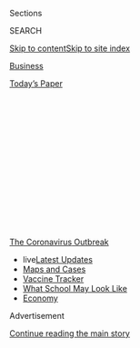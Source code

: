 <div id="app">

<div>

<div>

<div>

<div class="NYTAppHideMasthead css-1q2w90k e1suatyy0">

<div class="section css-ui9rw0 e1suatyy2">

<div class="css-eph4ug er09x8g0">

<div class="css-6n7j50">

</div>

<span class="css-1dv1kvn">Sections</span>

<div class="css-10488qs">

<span class="css-1dv1kvn">SEARCH</span>

</div>

[Skip to content](#site-content)[Skip to site
index](#site-index)

</div>

<div id="masthead-section-label" class="css-1wr3we4 eaxe0e00">

[Business](https://www.nytimes3xbfgragh.onion/section/business)

</div>

<div class="css-10698na e1huz5gh0">

</div>

</div>

<div id="masthead-bar-one" class="section hasLinks css-15hmgas e1csuq9d3">

<div class="css-uqyvli e1csuq9d0">

</div>

<div class="css-1uqjmks e1csuq9d1">

</div>

<div class="css-9e9ivx">

[](https://myaccount.nytimes3xbfgragh.onion/auth/login?response_type=cookie&client_id=vi)

</div>

<div class="css-1bvtpon e1csuq9d2">

[Today’s
Paper](https://www.nytimes3xbfgragh.onion/section/todayspaper)

</div>

</div>

</div>

</div>

<div data-aria-hidden="false">

<div id="site-content" data-role="main">

<div>

<div class="css-1aor85t" style="opacity:0.000000001;z-index:-1;visibility:hidden">

<div class="css-1hqnpie">

<div class="css-epjblv">

<span class="css-17xtcya">[Business](/section/business)</span><span class="css-x15j1o">|</span><span class="css-fwqvlz">‘Hey,
You Free on Friday for a Meeting and a Bank
Heist?’</span>

</div>

<div class="css-k008qs">

<div class="css-1iwv8en">

<span class="css-18z7m18"></span>

<div>

</div>

</div>

<span class="css-1n6z4y">https://nyti.ms/2ECKwQC</span>

<div class="css-1705lsu">

<div class="css-4xjgmj">

<div class="css-4skfbu" data-role="toolbar" data-aria-label="Social Media Share buttons, Save button, and Comments Panel with current comment count" data-testid="share-tools">

  - 
  - 
  - 
  - 
    
    <div class="css-6n7j50">
    
    </div>

  - 
  - 

</div>

</div>

</div>

</div>

</div>

</div>

<div id="NYT_TOP_BANNER_REGION" class="css-13pd83m">

<div>

<div id="styln-prism-menu-1592847958612" class="section interactive-content interactive-size-medium css-1edisqu">

<div class="css-17ih8de interactive-body">

<div id="scroll-container" class="css-1gj85ro">

[<span class="styln-title-wrap"><span class="css-1pje3qr">The
Coronavirus</span><span class="css-1pje3qr">
Outbreak</span></span>](https://www.nytimes3xbfgragh.onion/news-event/coronavirus?action=click&pgtype=Article&state=default&region=TOP_BANNER&context=storylines_menu)

  - <span class="css-kqxiym" data-emphasize="true">live</span>[Latest
    Updates](https://www.nytimes3xbfgragh.onion/2020/08/01/world/coronavirus-covid-19.html?action=click&pgtype=Article&state=default&region=TOP_BANNER&context=storylines_menu)
  - [Maps and
    Cases](https://www.nytimes3xbfgragh.onion/interactive/2020/us/coronavirus-us-cases.html?action=click&pgtype=Article&state=default&region=TOP_BANNER&context=storylines_menu)
  - [Vaccine
    Tracker](https://www.nytimes3xbfgragh.onion/interactive/2020/science/coronavirus-vaccine-tracker.html?action=click&pgtype=Article&state=default&region=TOP_BANNER&context=storylines_menu)
  - [What School May Look
    Like](https://www.nytimes3xbfgragh.onion/interactive/2020/07/29/us/schools-reopening-coronavirus.html?action=click&pgtype=Article&state=default&region=TOP_BANNER&context=storylines_menu)
  - [Economy](https://www.nytimes3xbfgragh.onion/live/2020/07/31/business/stock-market-today-coronavirus?action=click&pgtype=Article&state=default&region=TOP_BANNER&context=storylines_menu)

</div>

</div>

</div>

</div>

</div>

<div id="top-wrapper" class="css-1sy8kpn">

<div id="top-slug" class="css-l9onyx">

Advertisement

</div>

[Continue reading the main
story](#after-top)

<div class="ad top-wrapper" style="text-align:center;height:100%;display:block;min-height:250px">

<div id="top" class="place-ad" data-position="top" data-size-key="top">

</div>

</div>

<div id="after-top">

</div>

</div>

<div>

<div id="sponsor-wrapper" class="css-1hyfx7x">

<div id="sponsor-slug" class="css-19vbshk">

Supported by

</div>

[Continue reading the main
story](#after-sponsor)

<div id="sponsor" class="ad sponsor-wrapper" style="text-align:center;height:100%;display:block">

</div>

<div id="after-sponsor">

</div>

</div>

<div class="css-186x18t">

<span class="css-10ej3is ezdmqqa0">The Great Read</span>

</div>

<div class="css-ls6wgr ehdk2mb0">

# ‘Hey, You Free on Friday for a Meeting and a Bank Heist?’

</div>

Eager for an alternative to Zoom, executives are getting together in
video games, to bond, brainstorm or rampage.

![<span class="css-16f3y1r e13ogyst0">Lewis Smithingham, an advertising
executive, playing Grand Theft Auto with a client. He has been meeting
in video games to break up the monotony of virtual calls during the
pandemic.</span>](https://static01.graylady3jvrrxbe.onion/images/2020/07/31/autossell/31videogame-meetings-vid-still/31videogame-meetings-vid-still-videoSixteenByNineJumbo1600-v2.jpg)

<div class="css-18e8msd">

<div class="css-vp77d3 epjyd6m0">

<div class="css-1baulvz">

By [<span class="css-1baulvz last-byline" itemprop="name">David
Segal</span>](https://www.nytimes3xbfgragh.onion/by/david-segal)

</div>

</div>

  - 
    
    <div class="css-ld3wwf e16638kd2">
    
    July 31,
    2020
    
    </div>

  - 
    
    <div class="css-4xjgmj">
    
    <div class="css-d8bdto" data-role="toolbar" data-aria-label="Social Media Share buttons, Save button, and Comments Panel with current comment count" data-testid="share-tools">
    
      - 
      - 
      - 
      - 
        
        <div class="css-6n7j50">
        
        </div>
    
      - 
      - 
    
    </div>
    
    </div>

</div>

</div>

<div class="section meteredContent css-1r7ky0e" name="articleBody" itemprop="articleBody">

<div class="css-1fanzo5 StoryBodyCompanionColumn">

<div class="css-53u6y8">

The ask-nice approach had not worked. Lewis Smithingham, an advertising
executive in Brooklyn, was trying to land a virtual meeting with an
analyst at an investment management firm, who he hoped would be both a
source of potential clients and information. Dates were agreed to and
then postponed, rescheduled and rescheduled again. So Mr. Smithingham
had an idea. He would end the brush-offs by emailing a cheeky
invitation:

“Let’s go rob a bank in [Grand Theft
Auto](https://www.nytimes3xbfgragh.onion/2013/09/17/arts/video-games/grand-theft-auto-v-is-a-return-to-the-comedy-of-violence.html).”

Soon, Mr. Smithingham and the analyst were tearing around a fictional
version of Los Angeles, submachine guns in hand, in one of the world’s
most popular and raucous multiplayer video games. The analyst lacked the
skills for a bank heist, but the two did some carjacking, ran over some
unlucky pedestrians, eluded some cops, drove off a cliff and died a few
times.

“He isn’t a great gamer, so I had to sort of be the point person for all
of the shooting,” said Mr. Smithingham, a director at MediaMonks, which
is based in the Netherlands. “But now we text each other regularly, and
when I get on a call with this guy, I’ll be like, ‘You remember that
time we ran from the cops and crashed into a highway divider?’”

With [Zoom call
fatigue](https://www.nytimes3xbfgragh.onion/2020/05/20/smarter-living/coronavirus-zoom-facetime-fatigue.html)
setting in and boozy lunches out of the question during [the coronavirus
pandemic](https://www.nytimes3xbfgragh.onion/news-event/coronavirus),
housebound executives are finding new ways to meet and bond in video
games. The goal is to break up a day that is crammed with get-togethers
that generally look, sound and feel identical. And for people like Mr.
Smithingham, an outing in virtual space is a chance to form memories
with people he has never met, which is a crucial part of developing
relationships, business and otherwise.

</div>

</div>

<div class="css-1fanzo5 StoryBodyCompanionColumn">

<div class="css-53u6y8">

“It’s my golf,” he said. Unlike golf, video games come with social
distancing built in. It is back slapping without the slapping or the
back, ideal during a pandemic.

</div>

</div>

<div class="css-79elbk" data-testid="photoviewer-wrapper">

<div class="css-z3e15g" data-testid="photoviewer-wrapper-hidden">

</div>

<div class="css-1a48zt4 ehw59r15" data-testid="photoviewer-children">

![<span class="css-16f3y1r e13ogyst0" data-aria-hidden="true">“It’s my
golf,” Mr. Smithingham said of virtual outings. They are a chance to
form memories with people he has not met, a crucial part of developing
business
relationships.</span><span class="css-cnj6d5 e1z0qqy90" itemprop="copyrightHolder"><span class="css-1ly73wi e1tej78p0">Credit...</span><span>Benjamin
Norman for The New York
Times</span></span>](https://static01.graylady3jvrrxbe.onion/images/2020/08/02/business/00VideoGameMeetings-02/merlin_174635346_ceafb81d-6f36-4c83-b078-e16499b2116d-articleLarge.jpg?quality=75&auto=webp&disable=upscale)

</div>

</div>

<div class="css-1fanzo5 StoryBodyCompanionColumn">

<div class="css-53u6y8">

Nobody knows how many executives are meeting in video games, including
game publishers, but examples are popping up on Twitter and other social
media platforms. In May, an author and artist in Britain named [Viviane
Schwarz wrote a series of
tweets](https://twitter.com/vivschwarz/status/1261575801008504832) about
meetings she was holding with an editorial team on Red Dead Redemption
2, a Western-themed game set in the American frontier of 1899. The
setting has upsides, she explained, including the mountain wilderness
landscapes and a campfire the team can sit around while wolves howl in
the night.

But there are complications. A posse might interrupt, looking for a
gunfight, and a character named JB Cripps often hovers around playing
the mouth harp. For some reason, he cannot be shot dead. Then there are
the technical glitches.

“Sometimes the meeting table doesn’t exist for everyone, and sitting on
the ground is the same button as attempting to strangle the nearest
person,” [Ms. Schwarz
tweeted](https://twitter.com/vivschwarz/status/1261577497105358848) in
May. “[Still beats
zoom.](https://www.nytimes3xbfgragh.onion/2020/06/29/business/zoom-shirt.html)”

The idea of holding business meetings in a virtual world enjoyed a
certain vogue about a decade ago. More than 1,400 organizations had a
presence on [Second Life, an online
realm](https://www.nytimes3xbfgragh.onion/2006/10/19/technology/19virtual.html)with
everything an avatar would need, including auditoriums and beer. There
are still plenty of businesses, nonprofit organizations and universities
operating in Second Life, says Ebbe Altberg, the chief executive of
Linden Lab, the San Francisco-based creator of the world. But hundreds
of companies have left, including IBM, Coca-Cola and Reuters, which had
a [Second Life
bureau](https://www.nytimes3xbfgragh.onion/2006/10/16/technology/16reuters.html).

</div>

</div>

![<span class="css-16f3y1r e13ogyst0">The avatar of Mr. Smithingham at a
virtual cafe with a client in Animal Crossing: New Horizons. He gave her
the gift of fish bait — highly prized in the game — during a
get-together.</span><span class="css-cch8ym"><span class="css-1dv1kvn">Credit</span></span>](https://static01.graylady3jvrrxbe.onion/images/2020/07/29/autossell/29videogamemeetings-vid-still/29videogamemeetings-vid-still-videoSixteenByNineJumbo1600.jpg)

<div class="css-1fanzo5 StoryBodyCompanionColumn">

<div class="css-53u6y8">

Today’s in-game pioneers have scaled-back ambitions. Erik Heisholt, the
founder of Heisholt Inc., a marketing firm in Oslo, was simply looking
for a novel setting when, in 2016, he built an office in
Minecraft.

<div id="NYT_MAIN_CONTENT_1_REGION" class="css-9tf9ac">

<div>

<div id="styln-covid-updates-markets" class="section interactive-content interactive-size-medium css-1ftcdic">

<div class="css-17ih8de interactive-body">

<div id="styln-briefing-block">

<div class="briefing-block-header-section">

# [Latest Updates: Economy](https://www.nytimes3xbfgragh.onion/live/2020/07/31/business/stock-market-today-coronavirus?action=click&pgtype=Article&state=default&region=MAIN_CONTENT_1&context=storylines_live_updates)

</div>

<div class="briefing-block-lb-items">

<div class="briefing-block-update-time">

[19h
ago](https://www.nytimes3xbfgragh.onion/live/2020/07/31/business/stock-market-today-coronavirus?action=click&pgtype=Article&state=default&region=MAIN_CONTENT_1&context=storylines_live_updates#kodaks-chief-executive-was-given-stock-options-then-the-share-price-spiked-1000-percent)

</div>

<div>

[Kodak’s chief executive was given stock options. Then the share price
spiked 1,000
percent.](https://www.nytimes3xbfgragh.onion/live/2020/07/31/business/stock-market-today-coronavirus?action=click&pgtype=Article&state=default&region=MAIN_CONTENT_1&context=storylines_live_updates#kodaks-chief-executive-was-given-stock-options-then-the-share-price-spiked-1000-percent)

</div>

<div class="briefing-block-update-time">

[22h
ago](https://www.nytimes3xbfgragh.onion/live/2020/07/31/business/stock-market-today-coronavirus?action=click&pgtype=Article&state=default&region=MAIN_CONTENT_1&context=storylines_live_updates#fitch-ratings-downgrades-its-outlook-on-us-debt)

</div>

<div>

[Fitch Ratings downgrades its outlook on U.S.
debt.](https://www.nytimes3xbfgragh.onion/live/2020/07/31/business/stock-market-today-coronavirus?action=click&pgtype=Article&state=default&region=MAIN_CONTENT_1&context=storylines_live_updates#fitch-ratings-downgrades-its-outlook-on-us-debt)

</div>

<div class="briefing-block-update-time">

[28h
ago](https://www.nytimes3xbfgragh.onion/live/2020/07/31/business/stock-market-today-coronavirus?action=click&pgtype=Article&state=default&region=MAIN_CONTENT_1&context=storylines_live_updates#us-sanctions-more-chinese-officials-over-human-rights-violations-as-tensions-flare)

</div>

<div>

[U.S. sanctions more Chinese officials over human rights violations as
tensions
flare](https://www.nytimes3xbfgragh.onion/live/2020/07/31/business/stock-market-today-coronavirus?action=click&pgtype=Article&state=default&region=MAIN_CONTENT_1&context=storylines_live_updates#us-sanctions-more-chinese-officials-over-human-rights-violations-as-tensions-flare)

</div>

</div>

<div class="briefing-block-footer">

<div class="briefing-block-footer-meta">

[See more
updates](https://www.nytimes3xbfgragh.onion/live/2020/07/31/business/stock-market-today-coronavirus?action=click&pgtype=Article&state=default&region=MAIN_CONTENT_1&context=storylines_live_updates)

</div>

<div class="briefing-block-briefinglinks">

<span>More live coverage:</span>
[Global](https://www.nytimes3xbfgragh.onion/2020/08/01/world/coronavirus-covid-19.html?action=click&pgtype=Article&state=default&region=MAIN_CONTENT_1&context=storylines_live_updates)

</div>

</div>

</div>

</div>

</div>

</div>

</div>

That office was deleted last year, because of inactivity, but as the
pandemic set in, he built a new one. In mid-July, he offered a tour of
the premises to this reporter, who had never before set [virtual foot in
Minecraft, a
game](https://www.nytimes3xbfgragh.onion/2016/04/17/magazine/the-minecraft-generation.html)
with more than 125 million monthly users. It was a memorably bizarre way
to spend 90 minutes.

“Hello and welcome to the office\!” Mr. Heisholt said. Actually, it was
the online avatar of his tech guru, Martin Bruras, and Mr. Heisholt was
not speaking aloud. Communication in Minecraft happens via text, which
adds to the sense that life here unfolds at half speed, at least for a
neophyte trying to figure out simple tasks, like how to walk through a
door. When Mr. Heisholt “spoke” it was via Mr. Bruras, who was
essentially taking dictation.

“Come inside before the monsters come,” Mr. Heisholt
wrote.

</div>

</div>

<div class="css-79elbk" data-testid="photoviewer-wrapper">

<div class="css-z3e15g" data-testid="photoviewer-wrapper-hidden">

</div>

<div class="css-1a48zt4 ehw59r15" data-testid="photoviewer-children">

<div class="css-1xdhyk6 erfvjey0">

<span class="css-1ly73wi e1tej78p0">Image</span>

<div class="css-zjzyr8">

<div data-testid="lazyimage-container" style="height:257.77777777777777px">

</div>

</div>

</div>

<span class="css-16f3y1r e13ogyst0" data-aria-hidden="true">Erik
Heisholt, the owner of a marketing firm in Oslo, said his Minecraft
office allowed for a different type of thinking compared with his
physical office. “We’re in a totally different mind-set in here,” he
said.</span><span class="css-cnj6d5 e1z0qqy90" itemprop="copyrightHolder"><span class="css-1ly73wi e1tej78p0">Credit...</span><span>Alejandro
Villanueva for The New York Times</span></span>

</div>

</div>

<div class="css-1fanzo5 StoryBodyCompanionColumn">

<div class="css-53u6y8">

Hold on. Monsters?

It turns out that when night falls in Minecraft, which happens three
times every hour, an assortment of deadly skeletons, witches and zombies
roam the world. Happily, like polite dinner guests, they do not barge
into buildings, so we were undisturbed once inside the office, other
than the sound of snarls coming from just beyond walls.

“How do you get any work done?” I typed.

“We can’t work if we get eaten and killed,” Mr. Heisholt wrote. “We sit
at our computers and discuss, just like in the real world.”

</div>

</div>

<div class="css-1fanzo5 StoryBodyCompanionColumn">

<div class="css-53u6y8">

The first Heisholt Inc. office in Minecraft was built four years ago,
soon after the company conceived the first concert in the game, for an
annual tech festival in Norway called the Gathering. The show was a
virtual and simultaneous version of a live performance by the electronic
duo AlunaGeorge. The motion of the musicians was mirrored, as closely as
possible, by the blocky, Lego-like characters that populate the game.
About 3,000 viewers were expected.

“More than 100,000 showed up, and it would have been six times more if
the servers had not crashed,” said Mr. Heisholt in an offline phone
interview. “A lot of the meetings about the concert and about the
promotional campaign for the concert took place in the game. We would
meet with gamers there, and they ended up putting up posters for the
show inside their buildings and houses in the game.”

Inspired by that experience, Heisholt Inc. built an office in Minecraft,
which Mr. Heisholt described as far posher than any the company could
afford in the real world. A [video of it shows what looks like
a](https://www.youtube.com/watch?v=oV0DIWfOSCU&feature=youtu.be) sleek,
seaside hotel in the Brutalist style, with several floors and swimming
pools, along with cows, sheep and a company dog named
Palecod.

</div>

</div>

<div class="css-79elbk" data-testid="photoviewer-wrapper">

<div class="css-z3e15g" data-testid="photoviewer-wrapper-hidden">

</div>

<div class="css-1a48zt4 ehw59r15" data-testid="photoviewer-children">

<div class="css-1xdhyk6 erfvjey0">

<span class="css-1ly73wi e1tej78p0">Image</span>

<div class="css-zjzyr8">

<div data-testid="lazyimage-container" style="height:241.66666666666663px">

</div>

</div>

</div>

<span class="css-16f3y1r e13ogyst0" data-aria-hidden="true">The avatar
of Mr. Heisholt’s tech guru, through whom he communicates while in
meetings at the Oslo-based company’s Minecraft
office.</span><span class="css-cnj6d5 e1z0qqy90" itemprop="copyrightHolder"><span class="css-1ly73wi e1tej78p0">Credit...</span><span>Erik
Heisholt</span></span>

</div>

</div>

<div class="css-1fanzo5 StoryBodyCompanionColumn">

<div class="css-53u6y8">

The staff members began to have regular meetings at the office, then
invited clients for business pitches and brainstorming. It was in the
game that the company conferred with representatives of the World
Wildlife Fund to discuss a campaign to save Norway’s wolves, which a
group of farmers wanted to start hunting. Heisholt Inc. [created a video
inside
Minecraft](https://www.facebookcorewwwi.onion/heisholtas/videos/1740098259647029/)
that showed a few dozen wolves in a concrete pen getting mowed down by
an unseen character with a crossbow.

“Wolves in Norway are listed as critically endangered” read a chyron
toward the end of the 50-second spot. Then Crossbow Guy shot the last
wolf. (The wolf fight in Norway is continuing.)

As the company grew, and brought in bigger clients, it stopped visiting
the Minecraft office, which is why it, and Palecod, vanished. The new
space looks like a starchitect’s take on an oversized sauna. There are a
lot of tiered, dark-wood benches, a bunch of torches on the wall and
pixelated artwork of Bruce Lee about to punch a giant hand. As daylight
broke during the tour, we walked to the second-floor balcony and gaped
at what looked like a verdant prairie with a lot of lakes. A gold
merchant idled outside with two llamas. The llamas bleated and stared up
at us.

</div>

</div>

<div class="css-1fanzo5 StoryBodyCompanionColumn">

<div class="css-53u6y8">

Minecraft is, in part, a “sandbox” game, which means you can choose to
do nothing at all, other than avoid death by monster. Before we visited
the office’s main conference room, Mr. Heisholt offered some lunch.

“I’ll just have to kill a chicken, be back in a second,” he wrote. The
meal looked like a plucked chicken carcass. Then he answered questions
about how this office held advantages over his physical one in Oslo.

“Having a brainstorm session here forces you to think,” he wrote,
holding what he later explained was a piece of rotten meat left by a
monster. “To think different. We’re in a totally different mind-set in
here. Especially if we talk to random players. They sometimes give you
absurd answers that can lead your thinking in totally unexpected
directions.”

</div>

</div>

<div class="css-79elbk" data-testid="photoviewer-wrapper">

<div class="css-z3e15g" data-testid="photoviewer-wrapper-hidden">

</div>

<div class="css-1a48zt4 ehw59r15" data-testid="photoviewer-children">

<div class="css-1xdhyk6 erfvjey0">

<span class="css-1ly73wi e1tej78p0">Image</span>

<div class="css-zjzyr8">

<div data-testid="lazyimage-container" style="height:241.66666666666663px">

</div>

</div>

</div>

<span class="css-16f3y1r e13ogyst0" data-aria-hidden="true">Llamas
showed up during the reporter’s tour of an office in
Minecraft.</span><span class="css-cnj6d5 e1z0qqy90" itemprop="copyrightHolder"><span class="css-1ly73wi e1tej78p0">Credit...</span><span>David
Segal</span></span>

</div>

</div>

<div class="css-1fanzo5 StoryBodyCompanionColumn">

<div class="css-53u6y8">

He cited ideas gleaned from passers-by in Minecraft who had suggestions
about the design of the Viking ship where AlunaGeorge performed the
virtual concert. Mostly, though, it seems as though Mr. Heisholt enjoys
a dose of anarchy in his daily routine.

“Working in Minecraft can be dangerous and nerve-racking,” he later
wrote in an email. He urges employees to stay undevoured, he said, but
also sees the mortal threats as a way to introduce an invigorating
element of risk that heightens the senses.

As the tour wound down, he walked outside to take a closer look at the
llamas, one of which spat at him. Then night set in. The sound of
sinister hissing and grunts rose, sending us scrambling toward the
office door, though not quickly enough. Zombies killed us both.

</div>

</div>

<div class="css-1fanzo5 StoryBodyCompanionColumn">

<div class="css-53u6y8">

“You died\!” the game exulted. There was an option to “respawn” and
re-enter the game, but Mr. Heisholt was late for a rehearsal with his
band in real-world Oslo.

The experience underscored that it would be hard to zone out in
Minecraft. It might be just as hard to focus on work, at least for
anyone who lacks proficiency. Ben Decker, the head of game services
marketing at Microsoft, says he often checks in with fellow employees
while pairing up with them in a game called Destiny. Each player is an
armed protector of Earth’s last safe city, which sounds like a job that
would require total attention.

“But when you play a game a lot, it’s sort of like gardening,” he said.
“It becomes part of your daily routine, and there’s a certain rhythm
to it.”

Mr. Decker spends most days in the basement of his home in Seattle,
which has led him to rediscover Sea of Thieves, a pirate-themed game
which, naturally, takes place on the ocean. He holds a regular business
meeting in the game with an executive from Discord, a digital
distribution platform, and the two catch up aboard a galleon in what
looks like the Caribbean.

“You can kind of hear the breeze and the birds, and the animation of the
water is just beautiful,” he said. “The sailing mechanism is close
enough to reality that you kind of feel like you’re rolling across the
waves.”

For Mr. Smithingham, of MediaMonks, different games offer advantages for
different clients. Gunplay and mayhem is not always the right fit. He is
a fan of [Animal Crossing: New
Horizons](https://www.nytimes3xbfgragh.onion/2020/04/07/arts/animal-crossing-covid-coronavirus-popularity-millennials.html),
a new version of a long-popular Nintendo game, which was released in
March. It deposits players on cartoonishly colorful private islands
where they can decorate their homes, trim trees, catch fish, chase
critters or visit others and chill
out.

</div>

</div>

<div class="css-79elbk" data-testid="photoviewer-wrapper">

<div class="css-z3e15g" data-testid="photoviewer-wrapper-hidden">

</div>

<div class="css-1a48zt4 ehw59r15" data-testid="photoviewer-children">

<div class="css-1xdhyk6 erfvjey0">

<span class="css-1ly73wi e1tej78p0">Image</span>

<div class="css-zjzyr8">

<div data-testid="lazyimage-container" style="height:217.82222222222222px">

</div>

</div>

</div>

<span class="css-16f3y1r e13ogyst0" data-aria-hidden="true">Animal
Crossing: New Horizons offers a less hectic meeting environment than
games like Grand Theft
Auto. </span><span class="css-cnj6d5 e1z0qqy90" itemprop="copyrightHolder"><span class="css-1ly73wi e1tej78p0">Credit...</span><span>Lewis
Smithingham</span></span>

</div>

</div>

<div class="css-1fanzo5 StoryBodyCompanionColumn">

<div class="css-53u6y8">

It also facilitates a singular kind of gift giving, the online version
of picking up a lunch check. Goods such as flowers, furniture and bait
for fishing can be acquired, typically through time-consuming tasks. If
you do not have time, however, there are alternatives.

“I basically went on eBay and spent $10 buying 400 fish bait from
somebody in Japan,” he said, referring to one of Animal Crossing’s most
popular staples. “Three minutes later, I watched the seller come to my
island with, like, a mask on and dropped off the fish bait. I think he
was trying to be creepy. But the first time I met this one client, I
gave her 100 fish bait, which is a crazy extravagant gift.”

A screenshot of a recent meeting with this client shows Mr. Smithingham
fishing with the client. He appears to be a perfectly coifed young man
in a matching black shirt and pants, sporting a spiffy pair of
red-and-white sneakers — which gets to another reason that now, more
than ever, he prefers video games to video chats.

“My production value is now considerably better in Animal Crossing than
it is on Zoom,” he said. “My wife is cutting my hair. And she’s a nurse,
not a barber.”

</div>

</div>

<div>

</div>

</div>

<div>

</div>

<div>

</div>

<div>

</div>

<div>

<div id="bottom-wrapper" class="css-1ede5it">

<div id="bottom-slug" class="css-l9onyx">

Advertisement

</div>

[Continue reading the main
story](#after-bottom)

<div id="bottom" class="ad bottom-wrapper" style="text-align:center;height:100%;display:block;min-height:90px">

</div>

<div id="after-bottom">

</div>

</div>

</div>

</div>

</div>

## Site Index

<div>

</div>

## Site Information Navigation

  - [© <span>2020</span> <span>The New York Times
    Company</span>](https://help.nytimes3xbfgragh.onion/hc/en-us/articles/115014792127-Copyright-notice)

<!-- end list -->

  - [NYTCo](https://www.nytco.com/)
  - [Contact
    Us](https://help.nytimes3xbfgragh.onion/hc/en-us/articles/115015385887-Contact-Us)
  - [Work with us](https://www.nytco.com/careers/)
  - [Advertise](https://nytmediakit.com/)
  - [T Brand Studio](http://www.tbrandstudio.com/)
  - [Your Ad
    Choices](https://www.nytimes3xbfgragh.onion/privacy/cookie-policy#how-do-i-manage-trackers)
  - [Privacy](https://www.nytimes3xbfgragh.onion/privacy)
  - [Terms of
    Service](https://help.nytimes3xbfgragh.onion/hc/en-us/articles/115014893428-Terms-of-service)
  - [Terms of
    Sale](https://help.nytimes3xbfgragh.onion/hc/en-us/articles/115014893968-Terms-of-sale)
  - [Site
    Map](https://spiderbites.nytimes3xbfgragh.onion)
  - [Help](https://help.nytimes3xbfgragh.onion/hc/en-us)
  - [Subscriptions](https://www.nytimes3xbfgragh.onion/subscription?campaignId=37WXW)

</div>

</div>

</div>

</div>
